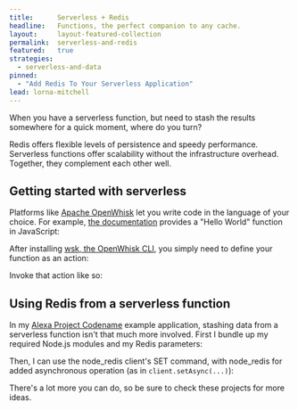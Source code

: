 ```yaml
---
title:      Serverless + Redis
headline:   Functions, the perfect companion to any cache.
layout:     layout-featured-collection
permalink:  serverless-and-redis
featured:   true
strategies: 
  - serverless-and-data
pinned: 
  - "Add Redis To Your Serverless Application"
lead: lorna-mitchell
---
```


When you have a serverless function, but need to stash the results somewhere for a quick moment, where do you turn?

Redis offers flexible levels of persistence and speedy performance. Serverless functions offer scalability without the infrastructure overhead. Together, they complement each other well.

## Getting started with serverless

Platforms like [Apache OpenWhisk](https://openwhisk.apache.org/) let you write code in the language of your choice. For example, [the documentation](https://github.com/apache/incubator-openwhisk/blob/master/docs/about.md#how-openwhisk-works) provides a "Hello World" function in JavaScript:

<script src="https://gist.github.com/mikebroberg/fbb580405171b2a3d4a44bd5fa2c071d.js"></script>

After installing [wsk, the OpenWhisk CLI](https://github.com/apache/incubator-openwhisk/blob/master/docs/cli.md), you simply need to define your function as an action:

<script src="https://gist.github.com/mikebroberg/a52a4537f861c264a3c6c74a8a33f704.js"></script>

Invoke that action like so:

<script src="https://gist.github.com/mikebroberg/c990f777c1e7befa11690788c98edbdf.js"></script>

## Using Redis from a serverless function

In my [Alexa Project Codename](https://github.com/lornajane/alexa-project-codename) example application, stashing data from a serverless function isn't that much more involved. First I bundle up my required Node.js modules and my Redis parameters:

<script src="https://gist.github.com/lornajane/0af8e1e01e85d051bd1720b5d4f72ccf.js"></script>

Then, I can use the node_redis client's SET command, with node_redis for added asynchronous operation (as in `client.setAsync(...)`):

<script src="https://gist.github.com/lornajane/7f6766889da9abae167dee7a77baf21e.js"></script>

There's a lot more you can do, so be sure to check these projects for more ideas.